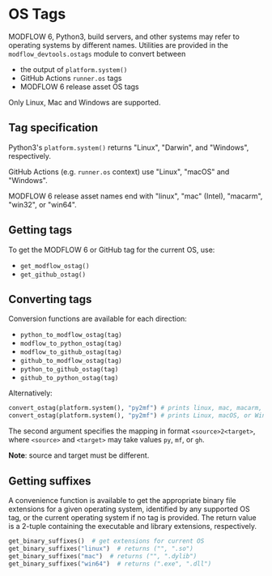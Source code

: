 # OS Tags

MODFLOW 6, Python3, build servers, and other systems may refer to operating systems by different names. Utilities are provided in the `modflow_devtools.ostags` module to convert between

- the output of `platform.system()`
- GitHub Actions `runner.os` tags
- MODFLOW 6 release asset OS tags

Only Linux, Mac and Windows are supported.

## Tag specification

Python3's `platform.system()` returns "Linux", "Darwin", and "Windows", respectively.

GitHub Actions (e.g. `runner.os` context) use "Linux", "macOS" and "Windows".

MODFLOW 6 release asset names end with "linux", "mac" (Intel), "macarm", "win32", or "win64".

## Getting tags

To get the MODFLOW 6 or GitHub tag for the current OS, use:

- `get_modflow_ostag()`
- `get_github_ostag()`

## Converting tags

Conversion functions are available for each direction:

- `python_to_modflow_ostag(tag)`
- `modflow_to_python_ostag(tag)`
- `modflow_to_github_ostag(tag)`
- `github_to_modflow_ostag(tag)`
- `python_to_github_ostag(tag)`
- `github_to_python_ostag(tag)`

Alternatively:

```python
convert_ostag(platform.system(), "py2mf") # prints linux, mac, macarm, win32, or win64
convert_ostag(platform.system(), "py2mf") # prints Linux, macOS, or Windows
```

The second argument specifies the mapping in format `<source>2<target>`, where `<source>` and `<target>` may take values `py`, `mf`, or `gh`.

**Note**: source and target must be different.

## Getting suffixes

A convenience function is available to get the appropriate binary file extensions for a given operating system, identified by any supported OS tag, or the current operating system if no tag is provided. The return value is a 2-tuple containing the executable and library extensions, respectively.

```python
get_binary_suffixes()  # get extensions for current OS
get_binary_suffixes("linux")  # returns ("", ".so")
get_binary_suffixes("mac")  # returns ("", ".dylib")
get_binary_suffixes("win64")  # returns (".exe", ".dll")
```
